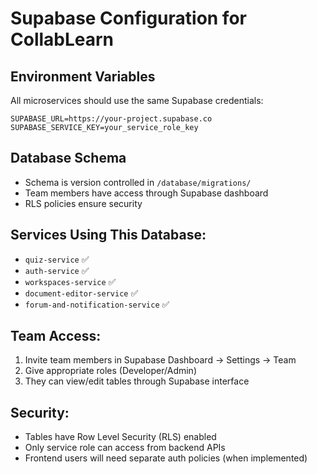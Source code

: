 # Supabase Configuration for CollabLearn

## Environment Variables

All microservices should use the same Supabase credentials:

```env
SUPABASE_URL=https://your-project.supabase.co
SUPABASE_SERVICE_KEY=your_service_role_key
```

## Database Schema

- Schema is version controlled in `/database/migrations/`
- Team members have access through Supabase dashboard
- RLS policies ensure security

## Services Using This Database:

- `quiz-service` ✅
- `auth-service` ✅
- `workspaces-service` ✅
- `document-editor-service` ✅
- `forum-and-notification-service` ✅

## Team Access:

1. Invite team members in Supabase Dashboard → Settings → Team
2. Give appropriate roles (Developer/Admin)
3. They can view/edit tables through Supabase interface

## Security:

- Tables have Row Level Security (RLS) enabled
- Only service role can access from backend APIs
- Frontend users will need separate auth policies (when implemented)
